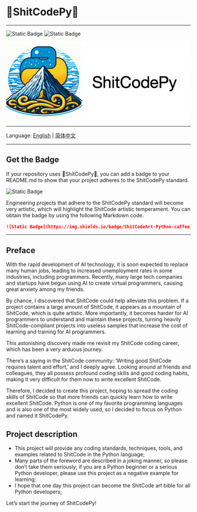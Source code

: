 # 💩ShitCodePy💩
***************************************
![Static Badge](https://img.shields.io/badge/license-MIT-blue)
![Static Badge](https://img.shields.io/badge/ShitCodeArt-Python-caffee)

![logo.jpeg](logo/logo_1.png)
***************************************
Language: [English](README.md) | [简体中文](README_zh.md)
***************************************
## Get the Badge
If your repository uses 💩ShitCodePy💩, you can add a badge to your README.md to show that your project adheres to the ShitCodePy standard.

![Static Badge](https://img.shields.io/badge/ShitCodeArt-Python-caffee)

Engineering projects that adhere to the ShitCodePy standard will become very artistic, which will highlight the ShitCode artistic temperament. You can obtain the badge by using the following Markdown code.
```markdown
![Static Badge](https://img.shields.io/badge/ShitCodeArt-Python-caffee)
```
***************************************

## Preface
With the rapid development of AI technology, it is soon expected to replace many human jobs, leading to increased unemployment rates in some industries, including programmers. Recently, many large tech companies and startups have begun using AI to create virtual programmers, causing great anxiety among my friends.

By chance, I discovered that ShitCode could help alleviate this problem. If a project contains a large amount of ShitCode, it appears as a mountain of ShitCode, which is quite artistic. More importantly, it becomes harder for AI programmers to understand and maintain these projects, turning heavily ShitCode-compliant projects into useless samples that increase the cost of learning and training for AI programmers.

This astonishing discovery made me revisit my ShitCode coding career, which has been a very arduous journey.

There’s a saying in the ShitCode community: ‘Writing good ShitCode requires talent and effort,’ and I deeply agree. Looking around at friends and colleagues, they all possess profound coding skills and good coding habits, making it very difficult for them now to write excellent ShitCode.

Therefore, I decided to create this project, hoping to spread the coding skills of ShitCode so that more friends can quickly learn how to write excellent ShitCode. Python is one of my favorite programming languages and is also one of the most widely used, so I decided to focus on Python and named it ShitCodePy.

## Project description
* This project will provide any coding standards, techniques, tools, and examples related to ShitCode in the Python language;
* Many parts of the foreword are described in a joking manner, so please don’t take them seriously; if you are a Python beginner or a serious Python developer, please use this project as a negative example for learning;
* I hope that one day this project can become the ShitCode art bible for all Python developers;



Let’s start the journey of ShitCodePy!